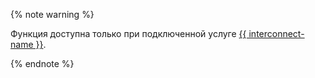 {% note warning %}

Функция доступна только при подключенной услуге [{{ interconnect-name }}](../../interconnect/).

{% endnote %}
